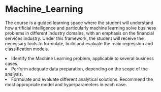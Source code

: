 # **Machine_Learning**
The course is a guided learning space where the student will understand how artificial intelligence and particularly machine learning solve business problems in different industry domains, with an emphasis on the financial services industry. Under this framework, the student will receive the necessary tools to formulate, build and evaluate the main regression and classification models.
<li> Identify the Machine Learning problem, applicable to several business cases.
<li> Perform adequate data preparation, depending on the scope of the analysis. 
<li> Formulate and evaluate different analytical solutions. Recommend the most appropriate model and hyperparameters in each case. 

<!--
<table>
<caption>Contenidos</caption>
  <tr>
    <td> <strong>Temática</strong> </td>
    <td> <strong>Presentación/ notebook </strong></td>
    <td> <strong>Ejercicios</strong></td>
  </tr>
  <tr>
    <td> 1. Regression </td>
    <td rowspan="2"><a href="https://nbviewer.org/github/Fabiancaru/Machine_Learning/blob/main/linear_regression_2023_2.ipynb">Linear_regression</td> 
    <td rowspan="2"><a href="https://github.com/Fabiancaru/Machine_Learning/blob/main/R%C3%BAbrica%20de%20evaluaci%C3%B3n%20ejercicio%20Regresi%C3%B3n%20Lineal_2023_2.pdf">Rúbrica_Exercise_lineal          </td>
  <tr>
    </tr>  
  <tr>
      <td>2. Logistic Regression, LDA, QDA, KNN </td>
      <td <li> <a href="https://nbviewer.org/github/Fabiancaru/Machine_Learning/blob/main/Smarket_2023_2.ipynb"> Logistic_LDA_QDA_KNN </a> </li>
          <li> <a href="https://github.com/Fabiancaru/Machine_Learning/blob/main/LDA_QDA_2023_2.pdf">Notes Logistic_LDA_QDA_KNN </a></li> </td>
      <td> <li> <a href="https://github.com/Fabiancaru/Machine_Learning/blob/main/Proj_1_Machine_learning_Slid.pdf"> Mini_project</a> </li>
           <li> <a href="https://github.com/Fabiancaru/Machine_Learning/blob/main/R%C3%BAbrica%20de%20evaluaci%C3%B3n%20Mini_proyecto.pdf">Rúbrica mini_project</a></td> </li>
    
  </tr>
 <tr>
      <td>3. Tree Decision </td>
      <td <li> <a href="https://github.com/Fabiancaru/Machine_Learning/blob/main/Tree_decision/Tree_FC.pdf"> Tree Decision </a> </li>
         
    
  </tr>
 <tr>
      <td>4. Mini_proyecto_2 </td>
      <td <li> <a href="https://github.com/Fabiancaru/Machine_Learning/blob/main/Mini_proyecto_2/Walmart%20Dataset.pdf"> Presentación_Mini_Proyecto_2 </a> </li>
       <li> <a href="https://github.com/Fabiancaru/Machine_Learning/blob/main/Mini_proyecto_2/Smarket.xlsx"> Data </a> </li>
        <li> <a href="https://github.com/Fabiancaru/Machine_Learning/blob/main/Mini_proyecto_2/R%C3%BAbrica%20de%20evaluaci%C3%B3n%20Mini%20proyecto%202.pdf"> Rúbrica </a> </li>
        </td>   
    
  </tr>
<tr>
      <td>5. PCA </td>
      <td <li> <a href="https://github.com/Fabiancaru/Machine_Learning/blob/main/PCA_2023.ipynb"> Colab_PCA </a> </li>

</tr>
<tr>
      <td>6. Percepton Multicapa </td>
      <td <li> <a href="https://github.com/Fabiancaru/Machine_Learning/blob/main/A_First_NN_2023.ipynb">Red_neuronal </a> </li>
</tr>  
<!--  <td> 2. Classification </td> -->
<!--  <td>   <a href="https://nbviewer.org/github/Fabiancaru/Machine_Learning/blob/main/Smarket.ipynb">Classification_Smarket</a></td> -->
    

</table>    

      
